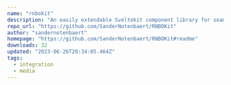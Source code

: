 ```yaml
---
name: "rnbokit"
description: "An easily extendable Sveltekit component library for seamlessly importing Cycling74's Max RNBO~ patches into your Svelte app."
repo_url: "https://github.com/SanderNotenbaert/RNBOKit"
author: "sandernotenbaert"
homepage: "https://github.com/SanderNotenbaert/RNBOKit#readme"
downloads: 32
updated: "2023-06-26T20:34:05.464Z"
tags: 
  - integration
  - media
---
```

